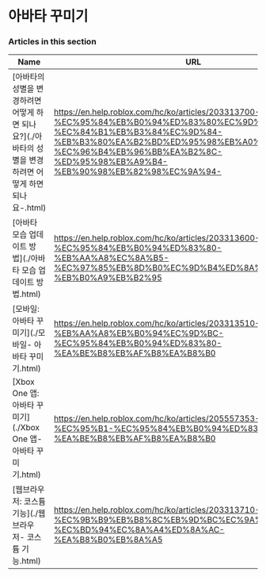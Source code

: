 # 아바타 꾸미기  
### Articles in this section
Name|URL
-|-
[아바타의 성별을 변경하려면 어떻게 하면 되나요?](./아바타의 성별을 변경하려면 어떻게 하면 되나요-.html) |https://en.help.roblox.com/hc/ko/articles/203313700-%EC%95%84%EB%B0%94%ED%83%80%EC%9D%98-%EC%84%B1%EB%B3%84%EC%9D%84-%EB%B3%80%EA%B2%BD%ED%95%98%EB%A0%A4%EB%A9%B4-%EC%96%B4%EB%96%BB%EA%B2%8C-%ED%95%98%EB%A9%B4-%EB%90%98%EB%82%98%EC%9A%94-
[아바타 모습 업데이트 방법](./아바타 모습 업데이트 방법.html) |https://en.help.roblox.com/hc/ko/articles/203313600-%EC%95%84%EB%B0%94%ED%83%80-%EB%AA%A8%EC%8A%B5-%EC%97%85%EB%8D%B0%EC%9D%B4%ED%8A%B8-%EB%B0%A9%EB%B2%95
[모바일: 아바타 꾸미기](./모바일- 아바타 꾸미기.html) |https://en.help.roblox.com/hc/ko/articles/203313510-%EB%AA%A8%EB%B0%94%EC%9D%BC-%EC%95%84%EB%B0%94%ED%83%80-%EA%BE%B8%EB%AF%B8%EA%B8%B0
[Xbox One 앱: 아바타 꾸미기](./Xbox One 앱- 아바타 꾸미기.html) |https://en.help.roblox.com/hc/ko/articles/205557353-Xbox-One-%EC%95%B1-%EC%95%84%EB%B0%94%ED%83%80-%EA%BE%B8%EB%AF%B8%EA%B8%B0
[웹브라우저: 코스튬 기능](./웹브라우저- 코스튬 기능.html) |https://en.help.roblox.com/hc/ko/articles/203313710-%EC%9B%B9%EB%B8%8C%EB%9D%BC%EC%9A%B0%EC%A0%80-%EC%BD%94%EC%8A%A4%ED%8A%AC-%EA%B8%B0%EB%8A%A5